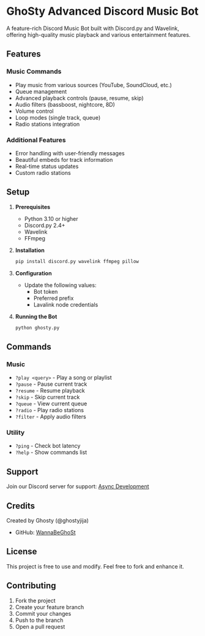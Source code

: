 # GhoSty Advanced Discord Music Bot

A feature-rich Discord Music Bot built with Discord.py and Wavelink, offering high-quality music playback and various entertainment features.

## Features

### Music Commands

- Play music from various sources (YouTube, SoundCloud, etc.)
- Queue management
- Advanced playback controls (pause, resume, skip)
- Audio filters (bassboost, nightcore, 8D)
- Volume control
- Loop modes (single track, queue)
- Radio stations integration

### Additional Features

- Error handling with user-friendly messages
- Beautiful embeds for track information
- Real-time status updates
- Custom radio stations

## Setup

1. **Prerequisites**
   - Python 3.10 or higher
   - Discord.py 2.4+
   - Wavelink
   - FFmpeg

2. **Installation**

   ```bash
   pip install discord.py wavelink ffmpeg pillow
   ```

3. **Configuration**
   - Update the following values:
     - Bot token
     - Preferred prefix
     - Lavalink node credentials

4. **Running the Bot**

   ```bash
   python ghosty.py
   ```

## Commands

### Music

- `?play <query>` - Play a song or playlist
- `?pause` - Pause current track
- `?resume` - Resume playback
- `?skip` - Skip current track
- `?queue` - View current queue
- `?radio` - Play radio stations
- `?filter` - Apply audio filters

### Utility

- `?ping` - Check bot latency
- `?help` - Show commands list

## Support

Join our Discord server for support: [Async Development](https://discord.gg/SyMJymrV8x)

## Credits

Created by Ghosty (@ghostyjija)

- GitHub: [WannaBeGhoSt](https://github.com/WannaBeGhoSt)

## License

This project is free to use and modify. Feel free to fork and enhance it.

## Contributing

1. Fork the project
2. Create your feature branch
3. Commit your changes
4. Push to the branch
5. Open a pull request
